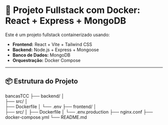 # 💼 Projeto Fullstack com Docker: React + Express + MongoDB

Este é um projeto fullstack containerizado usando:

- **Frontend:** React + Vite + Tailwind CSS
- **Backend:** Node.js + Express + Mongoose
- **Banco de Dados:** MongoDB
- **Orquestração:** Docker Compose

---

## 📦 Estrutura do Projeto
bancasTCC
├── backend/ │      
  ├── src/ │  
  ├── Dockerfile │
  └── .env 
├── frontend/ │   
  ├── src/ │ 
  ├── Dockerfile │ 
  └── .env.production 
├── nginx.conf 
  ├── docker-compose.yml 
└── README.md
